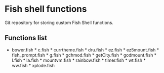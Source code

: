 # Fish shell functions

Git repository for storing custom Fish Shell functions.
## Functions list
* bower.fish * c.fish * currtheme.fish * dru.fish * ez.fish * ez5mount.fish * fish_prompt.fish * g.fish * gchmod.fish * getCity.fish * godmount.fish * l.fish * la.fish * mountvm.fish * rainbow.fish * timer.fish * wt.fish * ww.fish * xplode.fish
